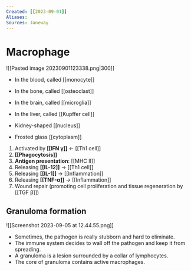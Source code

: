 ```yaml
---
Created: [[2023-09-01]]
Aliases: 
Sources: Janeway
---
```

# Macrophage
![[Pasted image 20230901123338.png|300]]
- In the blood, called [[monocyte]]
- In the bone, called [[osteoclast]]
- In the brain, called [[microglia]]
- In the liver, called [[Kupffer cell]]

- Kidney-shaped [[nucleus]]
- Frosted glass [[cytoplasm]]

1. Activated by **[[IFN γ]]** ← [[Th1 cell]]
2. **[[Phagocytosis]]**
3. **Antigen presentation**: [[MHC II]]
4. Releasing **[[IL-12]]** → [[Th1 cell]]
5. Releasing **[[IL-1]]** → [[Inflammation]]
6. Releasing **[[TNF-α]]** → [[Inflammation]]
7. Wound repair (promoting cell proliferation and tissue regeneration by [[TGF β]])

## Granuloma formation
![[Screenshot 2023-09-05 at 12.44.55.png]]
- Sometimes, the pathogen is really stubborn and hard to eliminate.  
- The immune system decides to wall off the pathogen and keep it from spreading. 
- A granuloma is a lesion surrounded by a collar of lymphocytes. 
- The core of granuloma contains active macrophages. 